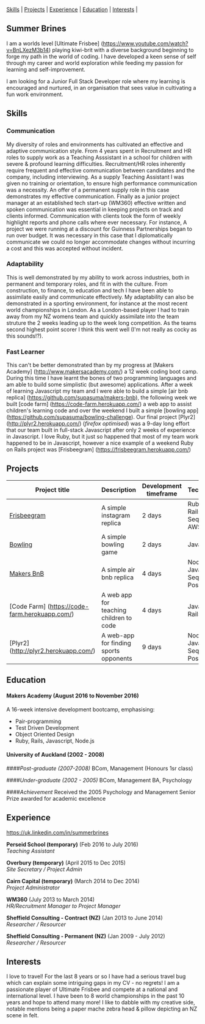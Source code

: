[Skills](#skills) | [Projects](#projects) | [Experience](#experience) | [Education](#education) | [Interests](#interests) |

## Summer Brines

I am a worlds level [Ultimate Frisbee] (https://www.youtube.com/watch?v=BnLXezM3b14) playing kiwi-brit with a diverse background beginning to forge my path in the world of coding.  I have developed a keen sense of self through my career and world exploration while feeding my passion for learning and self-improvement. 

I am looking for a Junior Full Stack Developer role where my learning is encouraged and nurtured, in an organisation that sees value in cultivating a fun work environment. 


## Skills

### Communication

My diversity of roles and environments has cultivated an effective and adaptive communication style.  From 4 years spent in Recruitment and HR roles to supply work as a Teaching Asssistant in a school for children with severe & profound learning difficulties.  Recruitment/HR roles inherently require frequent and effective communication between candidates and the company, including interviewing.  As a supply Teaching Assistant I was given no training or orientation, to ensure high performance communication was a necessity. An offer of a permanent supply role in this case demonstrates my effective communication. Finally as a junior project manager at an established tech start-up (WM360) effective written and spoken communication was essential in keeping projects on track and clients informed.  Communication with clients took the form of weekly highlight reports and phone calls where ever necessary. For instance, A project we were running at a discount for Guinness Partnerships began to run over budget. It was necessary in this case that I diplomatically communicate we could no longer accommodate changes without incurring a cost and this was accepted without incident.     


### Adaptability

This is well demonstrated by my ability to work across industries, both in permanent and temporary roles, and fit in with the culture. From construction, to finance, to education and tech I have been able to assimilate easily and communicate effectively.  My adaptability can also be demonstrated in a sporting environment, for instance at the most recent world championships in London. As a London-based player I had to train away from my NZ womens team and quickly assimilate into the team struture the 2 weeks leading up to the week long competition.  As the teams second highest point scorer I think this went well (I'm not really as cocky as this sounds!?). 


### Fast Learner
This can't be better demonstrated than by my progress at [Makers Academy] (http://www.makersacademy.com/) a 12 week coding boot camp.  During this time I have learnt the bones of two programming languages and am able to build some simplistic (but awesome) applications. After a week of learning Javascript my team and I were able to build a simple [air bnb replica] (https://github.com/supasuma/makers-bnb), the following week we built [code farm] (https://code-farm.herokuapp.com/) a web app to assist children's learning code and over the weekend I built a simple [bowling app] (https://github.com/supasuma/bowling-challenge).  Our final project [Plyr2] (http://plyr2.herokuapp.com/) (*firefox optimised*) was a 9-day long effort that our team built in full-stack Javascript after only 2 weeks of experience in Javascript. I love Ruby, but it just so happened that most of my team work happened to be in Javascript, however a nice example of a weekend Ruby on Rails project was [Frisbeegram] (https://frisbeegram.herokuapp.com/)

## Projects

Project title  | Description  									| Development timeframe | Technologies | Testing
------------- | ------------------------------	| ------------- |------------- |---------
[Frisbeegram](https://frisbeegram.herokuapp.com/) | A simple instagram replica | 2 days | Ruby on Rails, Sequelize, AWS SDK | Capybara
[Bowling](https://github.com/supasuma/bowling-challenge) | A simple bowling game | 2 days | Javascript | Jasmine
[Makers BnB](https://github.com/supasuma/makers-bnb) | A simple air bnb replica | 4 days | NodeJS, Javascript, Sequelize, PostgreSQL| Zombie, Mocha, Chai
[Code Farm] (https://code-farm.herokuapp.com/) | A web app for teaching children to code | 4 days | Javascript, Rails, HTML5 | Poltergeist, PhantomJS
[Plyr2] (http://plyr2.herokuapp.com/) | A web-app for finding sports opponents | 9 days | NodeJS, Javascript, Sequelize, PostgreSQL| Zombie, Mocha,

## Education

#### Makers Academy (August 2016 to November 2016)

A 16-week intensive development bootcamp, emphasising:
- Pair-programming
- Test Driven Development
- Object Oriented Design
- Ruby, Rails, Javascript, Node.js


#### University of Auckland (2002 - 2008)
####*Post-graduate (2007-2008)*
BCom, Management (Honours 1sr class)

####*Under-graduate (2002 - 2005)*
BCom, Management
BA, Psychology

####*Achievement*
Received the 2005 Psychology and Management Senior Prize awarded for academic excellence

## Experience

<https://uk.linkedin.com/in/summerbrines>

**Perseid School (temporary)** (Feb 2016 to July 2016)    
*Teaching Assistant*  

**Overbury (temporary)** (April 2015 to Dec 2015)   
*Site Secretary / Project Admin* 

**Cairn Capital (temporary)** (March 2014 to Dec 2014)   
*Project Administrator* 

**WM360** (July 2013 to March 2014)     
*HR/Recruitment Manager to Project Manager* 

**Sheffield Consulting - Contract (NZ)** (Jan 2013 to June 2014)     
*Researcher / Resourcer* 

**Sheffield Consulting - Permanent (NZ)** (Jan 2009 - July 2012)    
*Researcher / Resourcer* 

## Interests
I love to travel!  For the last 8 years or so I have had a serious travel bug which can explain some intriguing gaps in my CV - no regrets!  I am a passionate player of Ultimate Frisbee and compete at a national and international level.  I have been to 8 world championships in the past 10 years and hope to attend many more!  I like to dabble with my creative side, notable mentions being a paper mache zebra head & pillow depicting an NZ scene in felt. 

